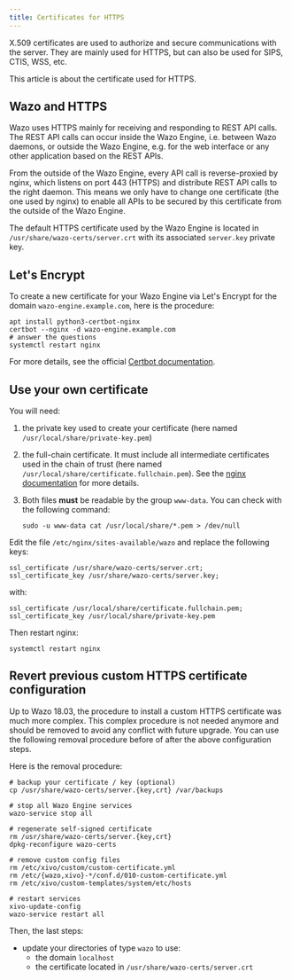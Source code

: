 ```yaml
---
title: Certificates for HTTPS
---
```


X.509 certificates are used to authorize and secure communications with the server. They are mainly
used for HTTPS, but can also be used for SIPS, CTIS, WSS, etc.

This article is about the certificate used for HTTPS.

## Wazo and HTTPS

Wazo uses HTTPS mainly for receiving and responding to REST API calls. The REST API calls can occur
inside the Wazo Engine, i.e. between Wazo daemons, or outside the Wazo Engine, e.g. for the web
interface or any other application based on the REST APIs.

From the outside of the Wazo Engine, every API call is reverse-proxied by nginx, which listens on
port 443 (HTTPS) and distribute REST API calls to the right daemon. This means we only have to
change one certificate (the one used by nginx) to enable all APIs to be secured by this certificate
from the outside of the Wazo Engine.

The default HTTPS certificate used by the Wazo Engine is located in
`/usr/share/wazo-certs/server.crt` with its associated `server.key` private key.

## Let's Encrypt

To create a new certificate for your Wazo Engine via Let's Encrypt for the domain
`wazo-engine.example.com`, here is the procedure:

```shell
apt install python3-certbot-nginx
certbot --nginx -d wazo-engine.example.com
# answer the questions
systemctl restart nginx
```

For more details, see the official
[Certbot documentation](https://certbot.eff.org/instructions?ws=nginx&os=snap).

## Use your own certificate

You will need:

1. the private key used to create your certificate (here named `/usr/local/share/private-key.pem`)
2. the full-chain certificate. It must include all intermediate certificates used in the chain of
   trust (here named `/usr/local/share/certificate.fullchain.pem`). See the
   [nginx documentation](https://nginx.org/en/docs/http/configuring_https_servers.html#chains) for
   more details.
3. Both files **must** be readable by the group `www-data`. You can check with the following
   command:

   ```shell
   sudo -u www-data cat /usr/local/share/*.pem > /dev/null
   ```

Edit the file `/etc/nginx/sites-available/wazo` and replace the following keys:

```nginx
ssl_certificate /usr/share/wazo-certs/server.crt;
ssl_certificate_key /usr/share/wazo-certs/server.key;
```

with:

```nginx
ssl_certificate /usr/local/share/certificate.fullchain.pem;
ssl_certificate_key /usr/local/share/private-key.pem
```

Then restart nginx:

```shell
systemctl restart nginx
```

## Revert previous custom HTTPS certificate configuration

Up to Wazo 18.03, the procedure to install a custom HTTPS certificate was much more complex. This
complex procedure is not needed anymore and should be removed to avoid any conflict with future
upgrade. You can use the following removal procedure before of after the above configuration steps.

Here is the removal procedure:

```shell
# backup your certificate / key (optional)
cp /usr/share/wazo-certs/server.{key,crt} /var/backups

# stop all Wazo Engine services
wazo-service stop all

# regenerate self-signed certificate
rm /usr/share/wazo-certs/server.{key,crt}
dpkg-reconfigure wazo-certs

# remove custom config files
rm /etc/xivo/custom/custom-certificate.yml
rm /etc/{wazo,xivo}-*/conf.d/010-custom-certificate.yml
rm /etc/xivo/custom-templates/system/etc/hosts

# restart services
xivo-update-config
wazo-service restart all
```

Then, the last steps:

- update your directories of type `wazo` to use:
  - the domain `localhost`
  - the certificate located in `/usr/share/wazo-certs/server.crt`
